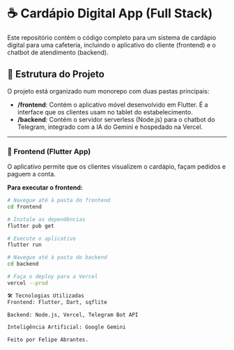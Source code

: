 # ☕ Cardápio Digital App (Full Stack)

Este repositório contém o código completo para um sistema de cardápio digital para uma cafeteria, incluindo o aplicativo do cliente (frontend) e o chatbot de atendimento (backend).

## 📂 Estrutura do Projeto

O projeto está organizado num monorepo com duas pastas principais:

* **/frontend**: Contém o aplicativo móvel desenvolvido em Flutter. É a interface que os clientes usam no tablet do estabelecimento.
* **/backend**: Contém o servidor serverless (Node.js) para o chatbot do Telegram, integrado com a IA do Gemini e hospedado na Vercel.

---

### 📱 Frontend (Flutter App)

O aplicativo permite que os clientes visualizem o cardápio, façam pedidos e paguem a conta.

**Para executar o frontend:**
```bash
# Navegue até à pasta do frontend
cd frontend

# Instale as dependências
flutter pub get

# Execute o aplicativo
flutter run

# Navegue até à pasta do backend
cd backend

# Faça o deploy para a Vercel
vercel --prod

🛠️ Tecnologias Utilizadas
Frontend: Flutter, Dart, sqflite

Backend: Node.js, Vercel, Telegram Bot API

Inteligência Artificial: Google Gemini

Feito por Felipe Abrantes.
